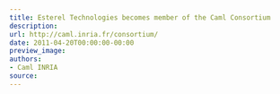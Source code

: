 ```yaml
---
title: Esterel Technologies becomes member of the Caml Consortium
description:
url: http://caml.inria.fr/consortium/
date: 2011-04-20T00:00:00-00:00
preview_image:
authors:
- Caml INRIA
source:
---
```



